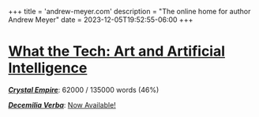 +++
title = 'andrew-meyer.com'
description = "The online home for author Andrew Meyer"
date = 2023-12-05T19:52:55-06:00
+++
# [What the Tech: Art and Artificial Intelligence](/posts/2024-whatthetech-art-and-ai)

***[Crystal Empire](/works/crystal-empire/)***: 62000 / 135000 words (46%)

***[Decemilia Verba](/works/decemilia/)***: [Now Available!](https://www.amazon.com/Decemilia-Verba-Andrew-Meyer-ebook/dp/B0CQYWH1N9/)